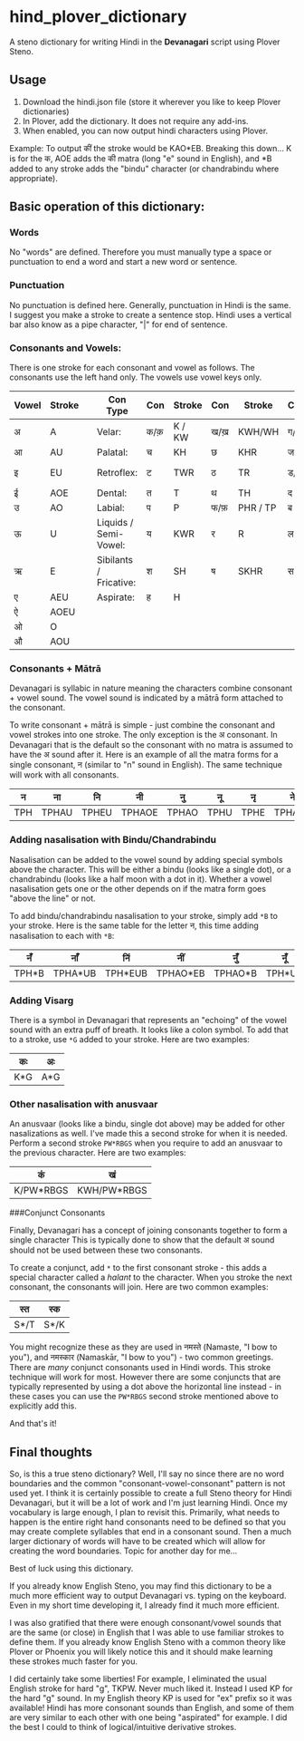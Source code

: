 # hind_plover_dictionary

A steno dictionary for writing Hindi in the **Devanagari** script using Plover Steno.

## Usage

1. Download the hindi.json file (store it wherever you like to keep Plover dictionaries)
2. In Plover, add the dictionary.  It does not require any add-ins.
3. When enabled, you can now output hindi characters using Plover.

Example: To output कीं the stroke would be KAO*EB.  Breaking this down... K is for the क, AOE adds the की matra (long "e" sound in English), and *B added to any stroke adds the "bindu" character (or chandrabindu where appropriate).

## Basic operation of this dictionary:

### Words

No "words" are defined.  Therefore you must manually type a space or punctuation to end a word and start a new word or sentence.

### Punctuation

No punctuation is defined here.  Generally, punctuation in Hindi is the same.  I suggest you make a stroke to create a sentence stop.  Hindi uses a vertical bar also know as a pipe character, "|" for end of sentence.  

### Consonants and Vowels:

There is one stroke for each consonant and vowel as follows.  The consonants use the left hand only.  The vowels use vowel keys only.

| Vowel  | Stroke |  | Con Type | Con | Stroke | Con | Stroke | Con | Stroke | Con | Stroke | Con | Stroke |
|---|---|---|---|---|---|---|---|---|---|---|---|---|---|
| अ | A |  | Velar: | क/क़ |  K / KW | ख/ख़ | KWH/WH | ग/ग़ | KP/KPHR | घ | KPH | ङ | KPW |
| आ  | AU |  | Palatal: | च | KH | छ | KHR | ज | SKWR | श | SH | ञ | STPH |
| इ | EU |  | Retroflex: | ट | TWR | ठ | TR | ड/ड़ | TKW / WR | ढ/ढ़ | TKPH / TKR | ण | TPHR |
| ई | AOE |  | Dental: | त | T | थ | TH | द | TK | ध | TH | न | TPH |
| उ | AO |  | Labial: | प | P | फ/फ़ | PHR / TP | ब | PW | भ | PWH | म | PH |
| ऊ | U |  | Liquids / Semi-Vowel: | य | KWR | र | R | ल | HR | व | W |  |  |
| ऋ | E |  | Sibilants / Fricative: | श | SH | ष | SKHR | स | S |  |  |  |  |
| ए | AEU |  | Aspirate: | ह | H |  |  |  |  |  |  |
| ऐ | AOEU |  |  |  |  |  |  |  |  |  |  |
| ओ | O |  |  |  |  |  |  |  |  |  |  |
| औ | AOU |  |  |  |  |  |  |  |  |  |  |

### Consonants + Mātrā

Devanagari is syllabic in nature meaning the characters combine consonant + vowel sound.  The vowel sound is indicated by a mātrā form attached to the consonant.

To write consonant + mātrā is simple - just combine the consonant and vowel strokes into one stroke. The only exception is the अ consonant.  In Devanagari that is the default so the consonant with no matra is assumed to have the अ sound after it. Here is an example of all the matra forms for a single consonant, न (similar to "n" sound in English).  The same technique will work with all consonants.

|न|ना|नि|नी|नु|नू|नृ|ने|नै|नो|नौ|
|---|---|---|---|---|---|---|---|---|---|---|
| TPH | TPHAU | TPHEU |TPHAOE |TPHAO |TPHU | TPHE | TPHAEU | TPHAOEU | TPHO | TPHAOU |

### Adding nasalisation with Bindu/Chandrabindu

Nasalisation can be added to the vowel sound by adding special symbols above the character.  This will be either a bindu (looks like a single dot), or a chandrabindu (looks like a half moon with a dot in it).  Whether a vowel nasalisation gets one or the other depends on if the matra form goes "above the line" or not.

To add bindu/chandrabindu nasalisation to your stroke, simply add `*B` to your stroke.  Here is the same table for the letter न, this time adding nasalisation to each with `*B`:

|नँ|नाँ|निं|नीं|नुँ|नूँ|नृँ|नें|नैं|नेौ|नौं|
|---|---|---|---|---|---|---|---|---|---|---|
| TPH*B | TPHA*UB | TPH*EUB | TPHAO*EB | TPHAO*B | TPH*UB | TPH*EB | TPHA*EUB | TPHAO*EUB | TPHO*B | TPHAO*UB |

### Adding Visarg

There is a symbol in Devanagari that represents an "echoing" of the vowel sound with an extra puff of breath.  It looks like a colon symbol.  To add that to a stroke, use `*G` added to your stroke.  Here are two examples:

|कः|अः|
|---|---|
| K*G | A*G |

### Other nasalisation with anusvaar

An anusvaar (looks like a bindu, single dot above) may be added for other nasalizations as well.  I've made this a second stroke for when it is needed.  Perform a second stroke `PW*RBGS` when you require to add an anusvaar to the previous character.  Here are two examples:

|कं|खं|
|---|---|
| K/PW*RBGS | KWH/PW*RBGS |

###Conjunct Consonants

Finally, Devanagari has a concept of joining consonants together to form a single character  This is typically done to show that the default अ sound should not be used between these two consonants.

To create a conjunct, add `*` to the first consonant stroke - this adds a special character called a *halant* to the character.  When you stroke the next consonant, the consonants will join.  Here are two common examples:

|स्त|स्क|
|---|---|
| S*/T | S*/K |

You might recognize these as they are used in नमस्ते (Namaste, "I bow to you"), and नमस्कार (Namaskār, "I bow to you") - two common greetings.  There are *many* conjunct consonants used in Hindi words.  This stroke technique will work for most.  However there are some conjuncts that are typically represented by using a dot above the horizontal line instead - in these cases you can use the `PW*RBGS` second stroke mentioned above to explicitly add this.

And that's it!

## Final thoughts

So, is this a true steno dictionary?  Well, I'll say no since there are no word boundaries and the common "consonant-vowel-consonant" pattern is not used yet.  I think it is certainly possible to create a full Steno theory for Hindi Devanagari, but it will be a lot of work and I'm just learning Hindi.  Once my vocabulary is large enough, I plan to revisit this.  Primarily, what needs to happen is the entire right hand consonants need to be defined so that you may create complete syllables that end in a consonant sound.  Then a much larger dictionary of words will have to be created which will allow for creating the word boundaries.  Topic for another day for me...

Best of luck using this dictionary.  

If you already know English Steno, you may find this dictionary to be a much more efficient way to output Devanagari vs. typing on the keyboard.  Even in my short time developing it, I already find it much more efficient.

I was also gratified that there were enough consonant/vowel sounds that are the same (or close) in English that I was able to use familiar strokes to define them.  If you already know English Steno with a common theory like Plover or Phoenix you will likely notice this and it should make learning these strokes much faster for you.

I did certainly take some liberties!  For example, I eliminated the usual English stroke for hard "g", TKPW.  Never much liked it.  Instead I used KP for the hard "g" sound.  In my English theory KP is used for "ex" prefix so it was available!  Hindi has more consonant sounds than English, and some of them are very similar to each other with one being "aspirated" for example.  I did the best I could to think of logical/intuitive derivative strokes.



